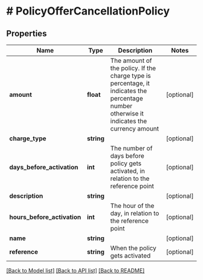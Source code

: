 # # PolicyOfferCancellationPolicy

## Properties

Name | Type | Description | Notes
------------ | ------------- | ------------- | -------------
**amount** | **float** | The amount of the policy. If the charge type is percentage, it indicates the percentage number otherwise it indicates the currency amount | [optional]
**charge_type** | **string** |  | [optional]
**days_before_activation** | **int** | The number of days before policy gets activated, in relation to the reference point | [optional]
**description** | **string** |  | [optional]
**hours_before_activation** | **int** | The hour of the day, in relation to the reference point | [optional]
**name** | **string** |  | [optional]
**reference** | **string** | When the policy gets activated | [optional]

[[Back to Model list]](../../README.md#models) [[Back to API list]](../../README.md#endpoints) [[Back to README]](../../README.md)
